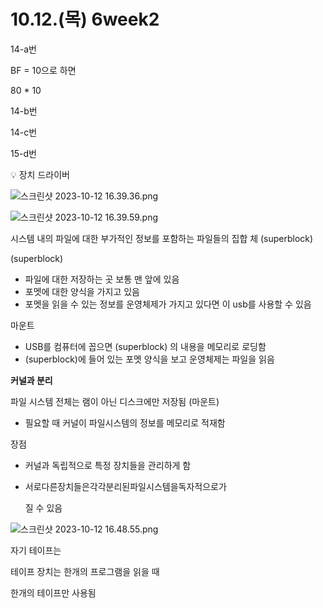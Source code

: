 # 10.12.(목) 6week2

14-a번

BF = 10으로 하면

80 * 10 

14-b번

14-c번

15-d번

<aside>
💡 장치 드라이버

</aside>

![스크린샷 2023-10-12 16.39.36.png](10%2012%20(%E1%84%86%E1%85%A9%E1%86%A8)%206week2%200d3f3892b9b74b3cb288bcdd47ff88b8/%25E1%2584%2589%25E1%2585%25B3%25E1%2584%258F%25E1%2585%25B3%25E1%2584%2585%25E1%2585%25B5%25E1%2586%25AB%25E1%2584%2589%25E1%2585%25A3%25E1%2586%25BA_2023-10-12_16.39.36.png)

![스크린샷 2023-10-12 16.39.59.png](10%2012%20(%E1%84%86%E1%85%A9%E1%86%A8)%206week2%200d3f3892b9b74b3cb288bcdd47ff88b8/%25E1%2584%2589%25E1%2585%25B3%25E1%2584%258F%25E1%2585%25B3%25E1%2584%2585%25E1%2585%25B5%25E1%2586%25AB%25E1%2584%2589%25E1%2585%25A3%25E1%2586%25BA_2023-10-12_16.39.59.png)

시스템 내의 파일에 대한 부가적인 정보를 포함하는 파일들의 집합 체 (superblock)

(superblock)

- 파일에 대한 저장하는 곳 보통 맨 앞에 있음
- 포멧에 대한 양식을 가지고 있음
- 포멧을 읽을 수 있는 정보를 운영체제가 가지고 있다면 이 usb를 사용할 수 있음

마운트 

- USB를 컴퓨터에 꼽으면 (superblock) 의 내용을 메모리로 로딩함
- (superblock)에 들어 있는 포멧 양식을 보고 운영체제는 파일을 읽음

**커널과 분리**

파일 시스템 전체는 램이 아닌 디스크에만 저장됨    (마운트)

- 필요할 때 커널이 파일시스템의 정보를 메모리로 적재함

장점

- 커널과 독립적으로 특정 장치들을 관리하게 함
- 서로다른장치들은각각분리된파일시스템을독자적으로가
    
    질 수 있음
    

![스크린샷 2023-10-12 16.48.55.png](10%2012%20(%E1%84%86%E1%85%A9%E1%86%A8)%206week2%200d3f3892b9b74b3cb288bcdd47ff88b8/%25E1%2584%2589%25E1%2585%25B3%25E1%2584%258F%25E1%2585%25B3%25E1%2584%2585%25E1%2585%25B5%25E1%2586%25AB%25E1%2584%2589%25E1%2585%25A3%25E1%2586%25BA_2023-10-12_16.48.55.png)

자기 테이프는 

테이프 장치는 한개의 프로그램을 읽을 때

한개의 테이프만 사용됨